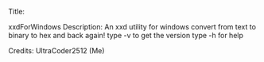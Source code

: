 Title:
 
 xxdForWindows
Description:
  An xxd utility for windows
  convert from text to binary to hex and back again!
  type -v to get the version
  type -h for help

Credits:
  UltraCoder2512 (Me)
